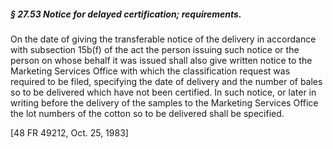 ##### § 27.53 Notice for delayed certification; requirements. #####

On the date of giving the transferable notice of the delivery in accordance with subsection 15b(f) of the act the person issuing such notice or the person on whose behalf it was issued shall also give written notice to the Marketing Services Office with which the classification request was required to be filed, specifying the date of delivery and the number of bales so to be delivered which have not been certified. In such notice, or later in writing before the delivery of the samples to the Marketing Services Office the lot numbers of the cotton so to be delivered shall be specified.

[48 FR 49212, Oct. 25, 1983]